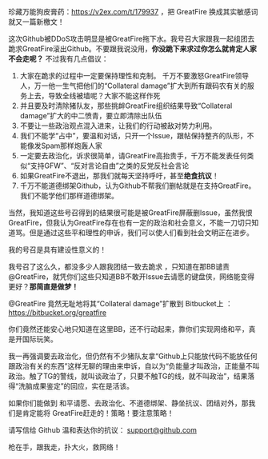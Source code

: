 珍藏万能狗皮膏药：https://v2ex.com/t/179937  ，把 GreatFire 换成其实敏感词就又一篇新檄文！

这次Github被DDoS攻击明显是被GreatFire拖下水。我号召大家跟我一起组团去跪求GreatFire滚出Github。不要跟我说没用，**你没跪下来求过你怎么就肯定人家不会走呢？**
不过我有几点倡议：

1. 大家在跪求的过程中一定要保持理性和克制。 千万不要激怒GreatFire领导人，万一他一生气把他们的“Collateral damage”扩大到所有跟码农有关的服务上去，导致全线被墙呢？大家不能这样作死
2. 并且要及时清除猪队友，那些挑衅GreatFire组织结果导致“Collateral damage”扩大的中二愤青，要立即清除出队伍
3. 不要让一些政治观点混入进来，让我们的行动被敌对势力利用。
4. 我们不能学“占中”，要温和对话，只开一个Issue，跟帖保持整齐的队形，不能像发Spam那样炮轰人家
5. 一定要去政治化，诉求很简单，请GreatFire高抬贵手，千万不能发表任何类似“支持GFW”、“反对言论自由”之类的反党反社会言论
6. 如果GreatFire不退出，那我们就每天坚持呼吁，甚至**绝食抗议**！
7. 千万不能道德绑架Github，认为Github不帮我们删帖就是在支持GreatFire。我们不能学他们那样道德绑架。

当然，我知道这些号召得到的结果很可能是被GreatFire屏蔽删Issue，虽然我恨GreatFire，但我认为GreatFire存在也有一定的政治和社会意义，不能一刀切只知道骂。但是通过这些平和理性的申诉，我们可以使人们看到社会文明正在进步。

我的号召是具有建设性意义的！

我号召了这么久，都没多少人跟我团结一致去跪求 ，只知道在那BB谴责 @GreatFire，就凭你们这些只知道BB不敢开Issue去请愿的键盘侠，网络能变得更好？**那简直是做梦！**

@GreatFire 竟然无耻地将其“Collateral damage”扩散到 Bitbucket上 ：https://bitbucket.org/greatfire

你们竟然还能安心地只知道在这里BB，还不行动起来，靠你们实现网络和平，真是开国际玩笑。

我一再强调要去政治化，但仍然有不少猪队友拿“Github上只能放代码不能放任何跟政治有关的东西”这样无聊的理由来申诉，自以为“负能量才叫政治，正能量不叫政治。触了TG的警线，就叫谈政治了，只要不触TG的线，就不叫政治”，结果落得“洗脑成果鉴定”的回应，实在是活该。

如果你们能做到 和平请愿、去政治化、不道德绑架、静坐抗议、团结对外，那我们是肯定能将 GreatFire赶走的！策略！要注意策略！

请写信给 Github 温和表达你的抗议： support@github.com

枪在手，跟我走，扑大火，救网络！
